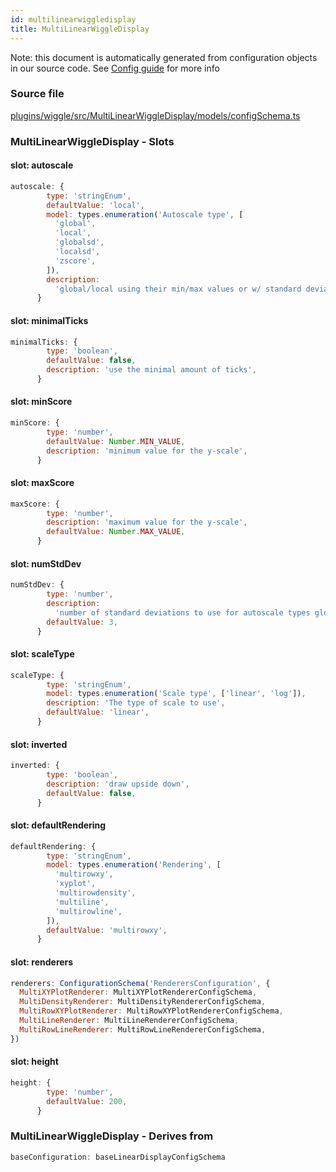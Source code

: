 ```yaml
---
id: multilinearwiggledisplay
title: MultiLinearWiggleDisplay
---
```


Note: this document is automatically generated from configuration objects in our
source code. See [Config guide](/docs/config_guide) for more info

### Source file

[plugins/wiggle/src/MultiLinearWiggleDisplay/models/configSchema.ts](https://github.com/GMOD/jbrowse-components/blob/main/plugins/wiggle/src/MultiLinearWiggleDisplay/models/configSchema.ts)

### MultiLinearWiggleDisplay - Slots

#### slot: autoscale

```js
autoscale: {
        type: 'stringEnum',
        defaultValue: 'local',
        model: types.enumeration('Autoscale type', [
          'global',
          'local',
          'globalsd',
          'localsd',
          'zscore',
        ]),
        description:
          'global/local using their min/max values or w/ standard deviations (globalsd/localsd)',
      }
```

#### slot: minimalTicks

```js
minimalTicks: {
        type: 'boolean',
        defaultValue: false,
        description: 'use the minimal amount of ticks',
      }
```

#### slot: minScore

```js
minScore: {
        type: 'number',
        defaultValue: Number.MIN_VALUE,
        description: 'minimum value for the y-scale',
      }
```

#### slot: maxScore

```js
maxScore: {
        type: 'number',
        description: 'maximum value for the y-scale',
        defaultValue: Number.MAX_VALUE,
      }
```

#### slot: numStdDev

```js
numStdDev: {
        type: 'number',
        description:
          'number of standard deviations to use for autoscale types globalsd or localsd',
        defaultValue: 3,
      }
```

#### slot: scaleType

```js
scaleType: {
        type: 'stringEnum',
        model: types.enumeration('Scale type', ['linear', 'log']),
        description: 'The type of scale to use',
        defaultValue: 'linear',
      }
```

#### slot: inverted

```js
inverted: {
        type: 'boolean',
        description: 'draw upside down',
        defaultValue: false,
      }
```

#### slot: defaultRendering

```js
defaultRendering: {
        type: 'stringEnum',
        model: types.enumeration('Rendering', [
          'multirowxy',
          'xyplot',
          'multirowdensity',
          'multiline',
          'multirowline',
        ]),
        defaultValue: 'multirowxy',
      }
```

#### slot: renderers

```js
renderers: ConfigurationSchema('RenderersConfiguration', {
  MultiXYPlotRenderer: MultiXYPlotRendererConfigSchema,
  MultiDensityRenderer: MultiDensityRendererConfigSchema,
  MultiRowXYPlotRenderer: MultiRowXYPlotRendererConfigSchema,
  MultiLineRenderer: MultiLineRendererConfigSchema,
  MultiRowLineRenderer: MultiRowLineRendererConfigSchema,
})
```

#### slot: height

```js
height: {
        type: 'number',
        defaultValue: 200,
      }
```

### MultiLinearWiggleDisplay - Derives from

```js
baseConfiguration: baseLinearDisplayConfigSchema
```
